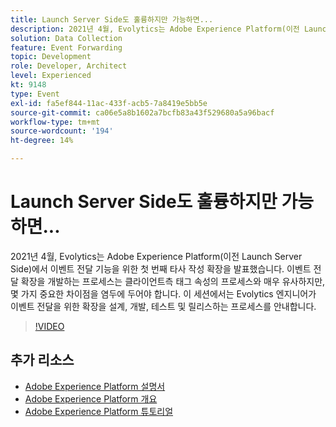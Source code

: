 ```yaml
---
title: Launch Server Side도 훌륭하지만 가능하면...
description: 2021년 4월, Evolytics는 Adobe Experience Platform(이전 Launch Server Side)에서 이벤트 전달 기능을 위한 첫 번째 타사 작성 확장을 발표했습니다. 이벤트 전달 확장을 개발하는 프로세스는 클라이언트측 태그 속성의 프로세스와 매우 유사하지만, 몇 가지 중요한 차이점을 염두에 두어야 합니다. 이 세션에서는 Evolytics 엔지니어가 이벤트 전달을 위한 확장을 설계, 개발, 테스트 및 릴리스하는 프로세스를 안내합니다.
solution: Data Collection
feature: Event Forwarding
topic: Development
role: Developer, Architect
level: Experienced
kt: 9148
type: Event
exl-id: fa5ef844-11ac-433f-acb5-7a8419e5bb5e
source-git-commit: ca06e5a8b1602a7bcfb83a43f529680a5a96bacf
workflow-type: tm+mt
source-wordcount: '194'
ht-degree: 14%

---
```


# Launch Server Side도 훌륭하지만 가능하면...

2021년 4월, Evolytics는 Adobe Experience Platform(이전 Launch Server Side)에서 이벤트 전달 기능을 위한 첫 번째 타사 작성 확장을 발표했습니다. 이벤트 전달 확장을 개발하는 프로세스는 클라이언트측 태그 속성의 프로세스와 매우 유사하지만, 몇 가지 중요한 차이점을 염두에 두어야 합니다. 이 세션에서는 Evolytics 엔지니어가 이벤트 전달을 위한 확장을 설계, 개발, 테스트 및 릴리스하는 프로세스를 안내합니다.

>[!VIDEO](https://video.tv.adobe.com/v/337591/?quality=12&learn=on&hidetitle=true)

## 추가 리소스

- [Adobe Experience Platform 설명서](https://experienceleague.adobe.com/docs/experience-platform.html)
- [Adobe Experience Platform 개요](https://experienceleague.adobe.com/docs/experience-platform/landing/home.html?lang=ko)
- [Adobe Experience Platform 튜토리얼](https://experienceleague.adobe.com/docs/platform-learn/tutorials/overview.html?lang=en)
